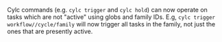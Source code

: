 Cylc commands (e.g. `cylc trigger` and `cylc hold`) can now operate on tasks
which are not "active" using globs and family IDs. E.g,
`cylc trigger workflow//cycle/family` will now trigger all tasks in the family,
not just the ones that are presently active.
